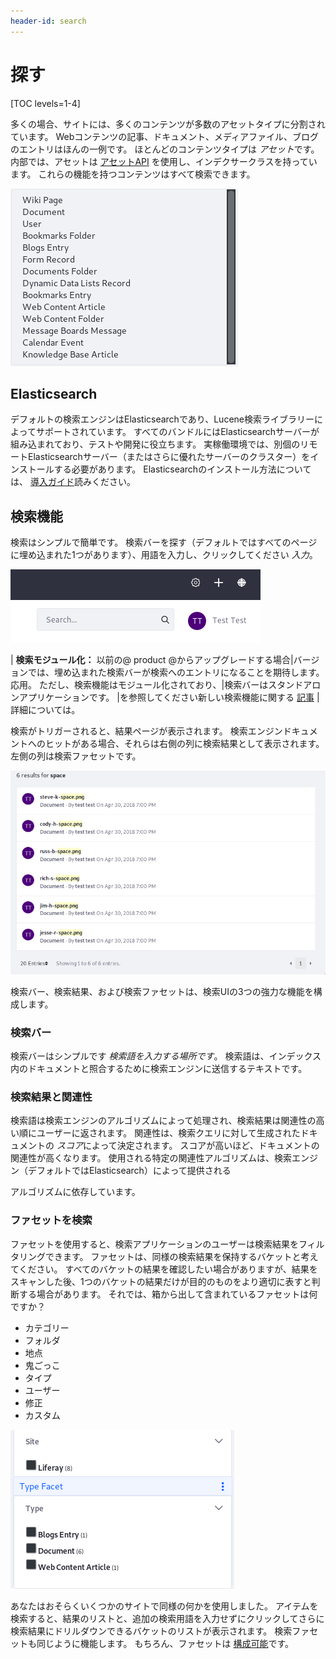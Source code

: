 ```yaml
---
header-id: search
---
```


# 探す

[TOC levels=1-4]

多くの場合、サイトには、多くのコンテンツが多数のアセットタイプに分割されています。 Webコンテンツの記事、ドキュメント、メディアファイル、ブログのエントリはほんの一例です。 ほとんどのコンテンツタイプは *アセット*です。 内部では、アセットは [アセットAPI](/docs/7-1/tutorials/-/knowledge_base/t/asset-framework) を使用し、インデクサークラスを持っています。 これらの機能を持つコンテンツはすべて検索できます。

![図1：Type Facet構成には、検索可能なすぐに使用可能なアセットタイプが一覧表示されます。](../../images/search-assets.png)

## Elasticsearch

デフォルトの検索エンジンはElasticsearchであり、Lucene検索ライブラリーによってサポートされています。 すべてのバンドルにはElasticsearchサーバーが組み込まれており、テストや開発に役立ちます。 実稼働環境では、別個のリモートElasticsearchサーバー（またはさらに優れたサーバーのクラスター）をインストールする必要があります。 Elasticsearchのインストール方法については、 [導入ガイド](/docs/7-1/deploy/-/knowledge_base/d/installing-elasticsearch)読みください。

## 検索機能

検索はシンプルで簡単です。 検索バーを探す（デフォルトではすべてのページに埋め込まれた1つがあります）、用語を入力し、クリックしてください *入力*。

![図2：デフォルトでは、すべてのページに検索バーが埋め込まれています。](../../images/search-bar.png)

| **検索モジュール化：** 以前の@ product @からアップグレードする場合|バージョンでは、埋め込まれた検索バーが検索へのエントリになることを期待します。応用。 ただし、検索機能はモジュール化されており、|検索バーはスタンドアロンアプリケーションです。 |を参照してください新しい検索機能に関する [記事](/docs/7-1/user/-/knowledge_base/u/whats-new-with-search) |詳細については。

検索がトリガーされると、結果ページが表示されます。 検索エンジンドキュメントへのヒットがある場合、それらは右側の列に検索結果として表示されます。 左側の列は検索ファセットです。

![図3：検索結果ポートレットに結果が表示されます。](../../images/search-results.png)

検索バー、検索結果、および検索ファセットは、検索UIの3つの強力な機能を構成します。

### 検索バー

検索バーはシンプルです *検索語を入力する場所です*。 検索語は、インデックス内のドキュメントと照合するために検索エンジンに送信するテキストです。

### 検索結果と関連性

検索語は検索エンジンのアルゴリズムによって処理され、検索結果は関連性の高い順にユーザーに返されます。 関連性は、検索クエリに対して生成されたドキュメントの *スコア*によって決定されます。 スコアが高いほど、ドキュメントの関連性が高くなります。 使用される特定の関連性アルゴリズムは、検索エンジン（デフォルトではElasticsearch）</a>によって提供される

アルゴリズムに依存しています。</p> 



### ファセットを検索

ファセットを使用すると、検索アプリケーションのユーザーは検索結果をフィルタリングできます。 ファセットは、同様の検索結果を保持するバケットと考えてください。 すべてのバケットの結果を確認したい場合がありますが、結果をスキャンした後、1つのバケットの結果だけが目的のものをより適切に表すと判断する場合があります。 それでは、箱から出して含まれているファセットは何ですか？

  - カテゴリー
  - フォルダ
  - 地点
  - 鬼ごっこ
  - タイプ
  - ユーザー
  - 修正
  - カスタム

![図4：* Site *および* Type *は、遭遇する2つのファセットセットです。 入力した検索語を含む結果にドリルダウンできます。](../../images/search-faceted-search.png)

あなたはおそらくいくつかのサイトで同様の何かを使用しました。 アイテムを検索すると、結果のリストと、追加の検索用語を入力せずにクリックしてさらに検索結果にドリルダウンできるバケットのリストが表示されます。 検索ファセットも同じように機能します。 もちろん、ファセットは [構成可能](/docs/7-1/user/-/knowledge_base/u/facets)です。
